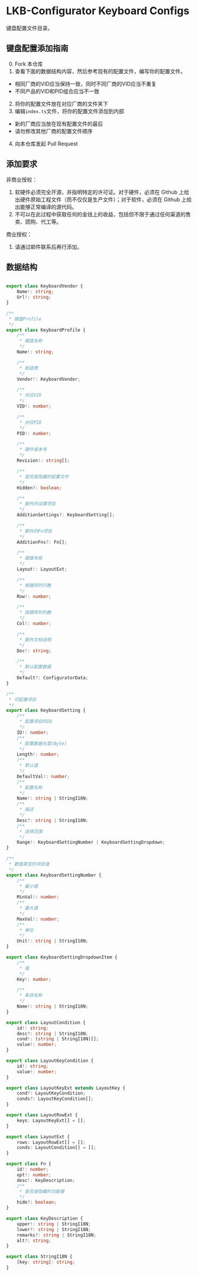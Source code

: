 # LKB-Configurator Keyboard Configs

键盘配置文件目录。

## 键盘配置添加指南

0. Fork 本仓库
1. 查看下面的数据结构内容，然后参考现有的配置文件，编写你的配置文件。
  - 相同厂商的VID应当保持一致，同时不同厂商的VID应当不重复
  - 不同产品的VID和PID组合应当不一致
2. 将你的配置文件放在对应厂商的文件夹下
3. 编辑`index.ts`文件，将你的配置文件添加到内部
  - 新的厂商应当放在现有配置文件的最后
  - 请勿修改其他厂商的配置文件顺序
4. 向本仓库发起 Pull Request

## 添加要求

非商业授权：

1. 软硬件必须完全开源，并指明特定的许可证。对于硬件，必须在 Github 上给出硬件原始工程文件（而不仅仅是生产文件）；对于软件，必须在 Github 上给出能够正常编译的源代码。
2. 不可以在此过程中获取任何的金钱上的收益，包括但不限于通过任何渠道的售卖、团购、代工等。

商业授权：

1. 请通过邮件联系后再行添加。

## 数据结构

```typescript

export class KeyboardVendor {
    Name!: string;
    Url!: string;
}

/**
 * 键盘Profile
 */
export class KeyboardProfile {
    /**
     * 键盘名称
     */
    Name!: string;

    /**
     * 制造商
     */
    Vendor!: KeyboardVendor;

    /**
     * 对应VID
     */
    VID!: number;

    /**
     * 对应PID
     */
    PID!: number;

    /**
     * 硬件版本号
     */
    Revision!: string[];

    /**
     * 是否是隐藏的配置文件
     */
    Hidden?: boolean;

    /**
     * 额外的设置项目
     */
    AdditionSettings?: KeyboardSetting[];

    /**
     * 额外的Fn项目
     */
    AdditionFns?: Fn[];

    /**
     * 键盘布局
     */
    Layout!: LayoutExt;

    /**
     * 按键阵列行数
     */
    Row!: number;

    /**
     * 按键阵列列数
     */
    Col!: number;

    /**
     * 额外文档说明
     */
    Doc!: string;

    /**
     * 默认配置数据
     */
    Default?: ConfiguratorData;
}

/**
 * 可配置项目
 */
export class KeyboardSetting {
    /**
     * 配置项目的ID
     */
    ID!: number;
    /**
     * 配置数据长度(Byte)
     */
    Length!: number;
    /**
     * 默认值
     */
    DefaultVal!: number;
    /**
     * 配置名称
     */
    Name!: string | StringI18N;
    /**
     * 描述
     */
    Desc?: string | StringI18N;
    /**
     * 选择范围
     */
    Range!: KeyboardSettingNumber | KeyboardSettingDropdown;
}

/**
 * 数值类型的项目值
 */
export class KeyboardSettingNumber {
    /**
     * 最小值
     */
    MinVal!: number;
    /**
     * 最大值
     */
    MaxVal!: number;
    /**
     * 单位
     */
    Unit!: string | StringI18N;
}

export class KeyboardSettingDropdownItem {
    /**
     * 值
     */
    Key!: number;

    /**
     * 条目名称
     */
    Name!: string | StringI18N;
}

export class LayoutCondition {
    id!: string;
    desc?: string | StringI18N;
    cond!: (string | StringI18N)[];
    value!: number;
}

export class LayoutKeyCondition {
    id!: string;
    value!: number;
}

export class LayoutKeyExt extends LayoutKey {
    cond?: LayoutKeyCondition;
    conds?: LayoutKeyCondition[];
}

export class LayoutRowExt {
    keys: LayoutKeyExt[] = [];
}

export class LayoutExt {
    rows: LayoutRowExt[] = [];
    conds: LayoutCondition[] = [];
}

export class Fn {
    id!: number;
    opt!: number;
    desc!: KeyDescription;
    /**
     * 是否是隐藏的功能键
     */
    hide?: boolean;
}

export class KeyDescription {
    upper!: string | StringI18N;
    lower?: string | StringI18N;
    remarks?: string | StringI18N;
    alt?: string;
}

export class StringI18N {
    [key: string]: string;
}

```
